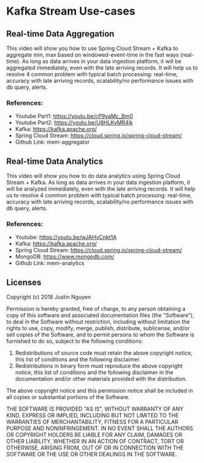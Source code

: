 # Kafka Stream Use-cases

## Real-time Data Aggregation
This video will show you how to use Spring Cloud Stream + Kafka to aggregate min, max based on windowed-event-time in the fast ways (real-time).
As long as data arrives in your data ingestion platform, it will be aggregated immediately, even with the late arriving records.
It will help us to resolve 4 common problem with typical batch processing: real-time, accuracy with late arriving records, scalability/no performance issues with db query, alerts. 

### References:
* Youtube Part1: https://youtu.be/cP9yaMc_Bm0
* Youtube Part2: https://youtu.be/U8HLKvMR4lk
* Kafka: https://kafka.apache.org/
* Spring Cloud Stream: https://cloud.spring.io/spring-cloud-stream/
* Github Link: mem-aggregator

## Real-time Data Analytics
This video will show you how to do data analytics using Spring Cloud Stream + Kafka.
As long as data arrives in your data ingestion platform, it will be analyzed immediately, even with the late arriving records.
It will help us to resolve 4 common problem with typical batch processing: real-time, accuracy with late arriving records, scalability/no performance issues with db query, alerts. 

### References:
* Youtube: https://youtu.be/wJAHvCnkt1A
* Kafka: https://kafka.apache.org/
* Spring Cloud Stream: https://cloud.spring.io/spring-cloud-stream/
* MongoDB: https://www.mongodb.com/
* Github Link: mem-analytics


## Licenses
Copyright (c) 2018 Justin Nguyen

Permission is hereby granted, free of charge, to any person obtaining a copy of
this software and associated documentation files (the "Software"), to deal in
the Software without restriction, including without limitation the rights to
use, copy, modify, merge, publish, distribute, sublicense, and/or sell copies of
the Software, and to permit persons to whom the Software is furnished to do so,
subject to the following conditions:

1. Redistributions of source code must retain the above copyright notice, this
   list of conditions and the following disclaimer.
2. Redistributions in binary form must reproduce the above copyright notice,
   this list of conditions and the following disclaimer in the documentation
   and/or other materials provided with the distribution.

The above copyright notice and this permission notice shall be included in all
copies or substantial portions of the Software.

THE SOFTWARE IS PROVIDED "AS IS", WITHOUT WARRANTY OF ANY KIND, EXPRESS OR
IMPLIED, INCLUDING BUT NOT LIMITED TO THE WARRANTIES OF MERCHANTABILITY, FITNESS
FOR A PARTICULAR PURPOSE AND NONINFRINGEMENT. IN NO EVENT SHALL THE AUTHORS OR
COPYRIGHT HOLDERS BE LIABLE FOR ANY CLAIM, DAMAGES OR OTHER LIABILITY, WHETHER
IN AN ACTION OF CONTRACT, TORT OR OTHERWISE, ARISING FROM, OUT OF OR IN
CONNECTION WITH THE SOFTWARE OR THE USE OR OTHER DEALINGS IN THE SOFTWARE.